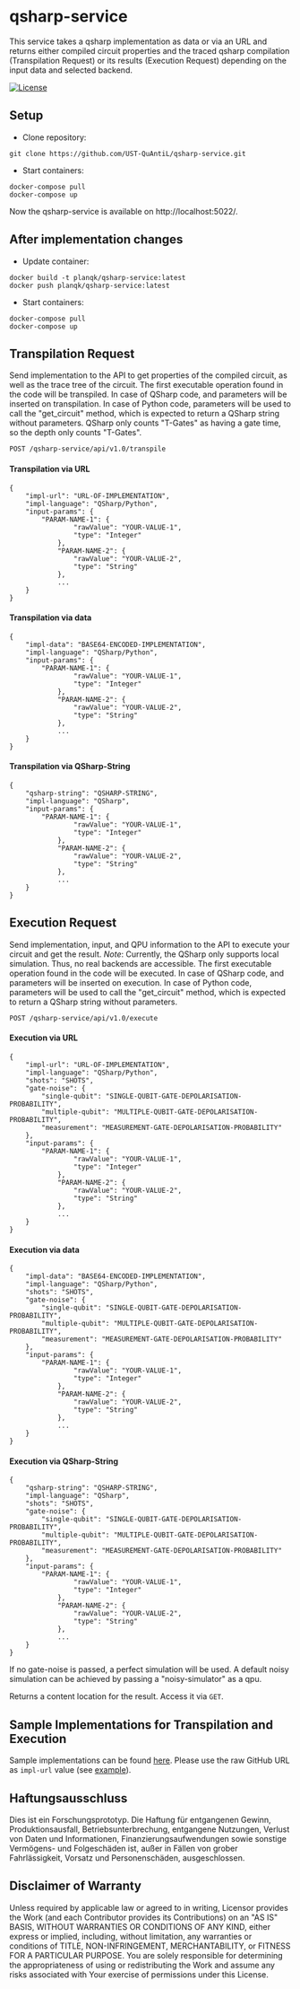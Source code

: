 # qsharp-service

This service takes a qsharp implementation as data or via an URL and returns either compiled circuit properties and the traced qsharp compilation (Transpilation Request) or its results (Execution Request) depending on the input data and selected backend.


[![License](https://img.shields.io/badge/License-Apache%202.0-blue.svg)](https://opensource.org/licenses/Apache-2.0)

## Setup
* Clone repository:
```
git clone https://github.com/UST-QuAntiL/qsharp-service.git
```

* Start containers:
```
docker-compose pull
docker-compose up
```

Now the qsharp-service is available on http://localhost:5022/.

## After implementation changes
* Update container:
```
docker build -t planqk/qsharp-service:latest
docker push planqk/qsharp-service:latest
```

* Start containers:
```
docker-compose pull
docker-compose up
```

## Transpilation Request
Send implementation to the API to get properties of the compiled circuit, as well as the trace tree of the circuit.
The first executable operation found in the code will be transpiled.
In case of QSharp code, and parameters will be inserted on transpilation.
In case of Python code, parameters will be used to call the "get_circuit" method, which is expected to return a QSharp string without parameters.
QSharp only counts "T-Gates" as having a gate time, so the depth only counts "T-Gates".

`POST /qsharp-service/api/v1.0/transpile`

#### Transpilation via URL
```
{  
    "impl-url": "URL-OF-IMPLEMENTATION",
    "impl-language": "QSharp/Python",
    "input-params": {
        "PARAM-NAME-1": {
                "rawValue": "YOUR-VALUE-1",
                "type": "Integer"
            },
            "PARAM-NAME-2": {
                "rawValue": "YOUR-VALUE-2",
                "type": "String"
            },
            ...
    }
}
```

#### Transpilation via data
```
{  
    "impl-data": "BASE64-ENCODED-IMPLEMENTATION",
    "impl-language": "QSharp/Python",
    "input-params": {
        "PARAM-NAME-1": {
                "rawValue": "YOUR-VALUE-1",
                "type": "Integer"
            },
            "PARAM-NAME-2": {
                "rawValue": "YOUR-VALUE-2",
                "type": "String"
            },
            ...
    }
}
```

#### Transpilation via QSharp-String
```
{  
    "qsharp-string": "QSHARP-STRING",
    "impl-language": "QSharp",
    "input-params": {
        "PARAM-NAME-1": {
                "rawValue": "YOUR-VALUE-1",
                "type": "Integer"
            },
            "PARAM-NAME-2": {
                "rawValue": "YOUR-VALUE-2",
                "type": "String"
            },
            ...
    }
}
```

## Execution Request
Send implementation, input, and QPU information to the API to execute your circuit and get the result.
*Note*: Currently, the QSharp only supports local simulation. Thus, no real backends are accessible.
The first executable operation found in the code will be executed.
In case of QSharp code, and parameters will be inserted on execution.
In case of Python code, parameters will be used to call the "get_circuit" method, which is expected to return a QSharp string without parameters.

`POST /qsharp-service/api/v1.0/execute`  

#### Execution via URL
```
{  
    "impl-url": "URL-OF-IMPLEMENTATION",
    "impl-language": "QSharp/Python",
    "shots": "SHOTS",
    "gate-noise": {
        "single-qubit": "SINGLE-QUBIT-GATE-DEPOLARISATION-PROBABILITY",
        "multiple-qubit": "MULTIPLE-QUBIT-GATE-DEPOLARISATION-PROBABILITY",
        "measurement": "MEASUREMENT-GATE-DEPOLARISATION-PROBABILITY"
    },
    "input-params": {
        "PARAM-NAME-1": {
                "rawValue": "YOUR-VALUE-1",
                "type": "Integer"
            },
            "PARAM-NAME-2": {
                "rawValue": "YOUR-VALUE-2",
                "type": "String"
            },
            ...
    }
}
```

#### Execution via data
```
{  
    "impl-data": "BASE64-ENCODED-IMPLEMENTATION",
    "impl-language": "QSharp/Python",
    "shots": "SHOTS",
    "gate-noise": {
        "single-qubit": "SINGLE-QUBIT-GATE-DEPOLARISATION-PROBABILITY",
        "multiple-qubit": "MULTIPLE-QUBIT-GATE-DEPOLARISATION-PROBABILITY",
        "measurement": "MEASUREMENT-GATE-DEPOLARISATION-PROBABILITY"
    },
    "input-params": {
        "PARAM-NAME-1": {
                "rawValue": "YOUR-VALUE-1",
                "type": "Integer"
            },
            "PARAM-NAME-2": {
                "rawValue": "YOUR-VALUE-2",
                "type": "String"
            },
            ...
    }
}
```
#### Execution via QSharp-String
```
{  
    "qsharp-string": "QSHARP-STRING",
    "impl-language": "QSharp",
    "shots": "SHOTS",
    "gate-noise": {
        "single-qubit": "SINGLE-QUBIT-GATE-DEPOLARISATION-PROBABILITY",
        "multiple-qubit": "MULTIPLE-QUBIT-GATE-DEPOLARISATION-PROBABILITY",
        "measurement": "MEASUREMENT-GATE-DEPOLARISATION-PROBABILITY"
    },
    "input-params": {
        "PARAM-NAME-1": {
                "rawValue": "YOUR-VALUE-1",
                "type": "Integer"
            },
            "PARAM-NAME-2": {
                "rawValue": "YOUR-VALUE-2",
                "type": "String"
            },
            ...
    }
}
```

If no gate-noise is passed, a perfect simulation will be used. A default noisy simulation can be achieved by passing a "noisy-simulator" as a qpu.

Returns a content location for the result. Access it via `GET`.

## Sample Implementations for Transpilation and Execution
Sample implementations can be found [here](https://github.com/UST-QuAntiL/qsharp-service/tree/main/Sample%20Implementations).
Please use the raw GitHub URL as `impl-url` value (see [example](https://raw.githubusercontent.com/UST-QuAntiL/nisq-analyzer-content/master/compiler-selection/Shor/shor-fix-15-quil.quil)).

## Haftungsausschluss

Dies ist ein Forschungsprototyp.
Die Haftung für entgangenen Gewinn, Produktionsausfall, Betriebsunterbrechung, entgangene Nutzungen, Verlust von Daten und Informationen, Finanzierungsaufwendungen sowie sonstige Vermögens- und Folgeschäden ist, außer in Fällen von grober Fahrlässigkeit, Vorsatz und Personenschäden, ausgeschlossen.

## Disclaimer of Warranty

Unless required by applicable law or agreed to in writing, Licensor provides the Work (and each Contributor provides its Contributions) on an "AS IS" BASIS, WITHOUT WARRANTIES OR CONDITIONS OF ANY KIND, either express or implied, including, without limitation, any warranties or conditions of TITLE, NON-INFRINGEMENT, MERCHANTABILITY, or FITNESS FOR A PARTICULAR PURPOSE.
You are solely responsible for determining the appropriateness of using or redistributing the Work and assume any risks associated with Your exercise of permissions under this License.
